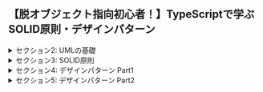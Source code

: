 ## 【脱オブジェクト指向初心者！】TypeScriptで学ぶSOLID原則・デザインパターン


<details>
<summary> セクション2: UMLの基礎 </summary>

| NO | 内容 |
| ---- | ---- |
| 5. | UMLの概要 |
| 6. | クラス図 |
| 7. | 【演習】クラス図をTypeScriptで実装 |
| 8. | シーケンス図 |
| 9. | 【参考】UMLを描くための無料ツールの紹介 |
| 10. | ソースコード |

</details>

<details>
<summary> セクション3: SOLID原則 </summary>

| NO | 内容 |
| ---- | ---- |
| 11. | SOLID原則の概要 |
| 12. | 単一責任の原則【講義】 |
| 13. | 単一責任の原則 【コーディング Part1】 |
| 14. | 単一責任の原則【コーディング Part2】 |
| 15. | オープンクローズドの原則【講義】 |
| 16. | オープンクローズドの原則【コーディング Part1】 |
| 17. | オープンクローズドの原則【コーディング Part2】 |
| 18. | リスコフの置換原則【講義】 |
| 19. | リスコフの置換原則【コーディング Part1】 |
| 20. | リスコフの置換原則【コーディング Part2】 |
| 21. | インターフェース分離の原則【講義】 |
| 22. | インターフェース分離の原則【コーディング Part1】 |
| 23. | インターフェース分離の原則【コーディング Part2】 |
| 24. | 依存性逆転の原則【講義】 |
| 25. | 依存性逆転の原則【コーディング Part1】 |
| 26. | 依存性逆転の原則【コーディング Part2】 |
| 27. | ソースコードとリンク |
</details>
<details>
<summary> セクション4: デザインパターン Part1 </summary>

| NO | 内容 |
| ---- | ---- |
| 28. | デザインパターンの概要 |
| 29. | TemplateMethod【講義】 |
| 30. | Template Method【コーディング】 |
| 31. | Singleton【講義】 |
| 32. | Singleton【コーディング】 |
| 33. | Adapter【講義】 |
| 34. | Adapter【コーディング Part1】 |
| 35. | Adapter【コーディング Part2】 |
| 36. | Iterator【講義】 |
| 37. | Iterator【コーディング】 |
| 38. | Factory Method【講義】 |
| 39. | Factory Method【コーディング】 |
| 40. | Facade【講義】 |
| 41. | Facade【コーディング】 |
| 42. | ソースコード |
</details>

<details>
<summary> セクション5: デザインパターン Part2 </summary>

| NO | 内容 |
| ---- | ---- |
| 43. | Prototype【講義】 |
| 44. | Prototype【コーディング】 |
| 45. | Builder【講義】 |
| 46. | Builder【コーディング】 |
| 47. | Abstract Factory【講義】 |
| 48. | Abstract Factory【コーディング】 |
| 49. | Strategy【講義】 |
| 50. | Strategy【コーディング】 |
| 51. | State【講義】 |
| 52. | State【コーディング】 |
| 53. | Chain of Responsibility【講義】 |
| 54. | Chain of Responsibility【コーディング】 |
| 55. | Composite【講義】 |
| 56. | Composite【コーディング】 |
| 57. | Decorator【講義】 |
| 58. | Decorator【コーディング】 |
| 59. | Proxy【講義】 |
| 60. | Proxy【コーディング】 |
| 61. | Bridge【講義】 |
| 62. | Bridge【コーディング】 |
| 63. | ソースコード |

</details>
